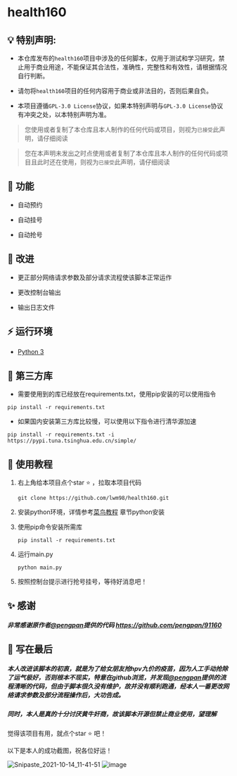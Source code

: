 # health160



## 💡 特别声明:

* 本仓库发布的`health160`项目中涉及的任何脚本，仅用于测试和学习研究，禁止用于商业用途，不能保证其合法性，准确性，完整性和有效性，请根据情况自行判断。

* 请勿将`health160`项目的任何内容用于商业或非法目的，否则后果自负。

* 本项目遵循`GPL-3.0 License`协议，如果本特别声明与`GPL-3.0 License`协议有冲突之处，以本特别声明为准。

>  您使用或者复制了本仓库且本人制作的任何代码或项目，则视为`已接受`此声明，请仔细阅读

> 您在本声明未发出之时点使用或者复制了本仓库且本人制作的任何代码或项目且此时还在使用，则视为`已接受`此声明，请仔细阅读



## 🌱 功能

- 自动预约

- 自动挂号

- 自动抢号



## :art: 改进

- 更正部分网络请求参数及部分请求流程使该脚本正常运作

- 更改控制台输出

- 输出日志文件



## ⚡️ 运行环境



-  [Python 3](https://www.python.org/)



## :whale: 第三方库



- 需要使用到的库已经放在requirements.txt，使用pip安装的可以使用指令  

```
pip install -r requirements.txt
```

- 如果国内安装第三方库比较慢，可以使用以下指令进行清华源加速

```
pip install -r requirements.txt -i https://pypi.tuna.tsinghua.edu.cn/simple/
```


## 🖖 使用教程

1. 右上角给本项目点个star :star: ，拉取本项目代码

   `git clone https://github.com/lwm98/health160.git`

2. 安装python环境，详情参考[菜鸟教程](https://www.runoob.com/python/python-install.html) 章节python安装

3. 使用pip命令安装所需库

   `pip install -r requirements.txt`

4. 运行main.py 

   `python main.py`

5. 按照控制台提示进行抢号挂号，等待好消息吧！



## :sparkles: 感谢

##### 非常感谢原作者[@pengpan](https://github.com/pengpan)提供的代码 https://github.com/pengpan/91160 



## :pencil: 写在最后

##### 本人改进该脚本的初衷，就是为了给女朋友抢hpv九价的疫苗，因为人工手动抢除了运气极好，否则根本不现实，特意在github浏览，并发现[@pengpan](https://github.com/pengpan)提供的流程清晰的代码，但由于脚本很久没有维护，故并没有顺利跑通，经本人一番更改网络请求参数及部分流程操作后，大功告成。

##### 同时，本人是真的十分讨厌黄牛奸商，故该脚本开源但禁止商业使用，望理解

觉得该项目有用，就点个star :star: 吧！

以下是本人的成功截图，祝各位好运！


![Snipaste_2021-10-14_11-41-51](https://user-images.githubusercontent.com/48340898/137247678-4dcc34d5-422e-4aec-949d-d6bc48616379.png)
![image](https://user-images.githubusercontent.com/48340898/137247727-bae5648a-e30e-4995-92d0-da17a668e647.png)




